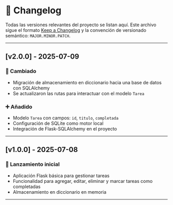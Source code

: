 # 📒 Changelog

Todas las versiones relevantes del proyecto se listan aquí. Este archivo sigue el formato [Keep a Changelog](https://keepachangelog.com/es/1.0.0/) y la convención de versionado semántico: `MAJOR.MINOR.PATCH`.

---

## [v2.0.0] - 2025-07-09

### 🔄 Cambiado
- Migración de almacenamiento en diccionario hacia una base de datos con SQLAlchemy
- Se actualizaron las rutas para interactuar con el modelo `Tarea`

### ➕ Añadido
- Modelo `Tarea` con campos: `id`, `titulo`, `completada`
- Configuración de SQLite como motor local
- Integración de Flask-SQLAlchemy en el proyecto

---

## [v1.0.0] - 2025-07-08

### 🎉 Lanzamiento inicial
- Aplicación Flask básica para gestionar tareas
- Funcionalidad para agregar, editar, eliminar y marcar tareas como completadas
- Almacenamiento en diccionario en memoria

---

